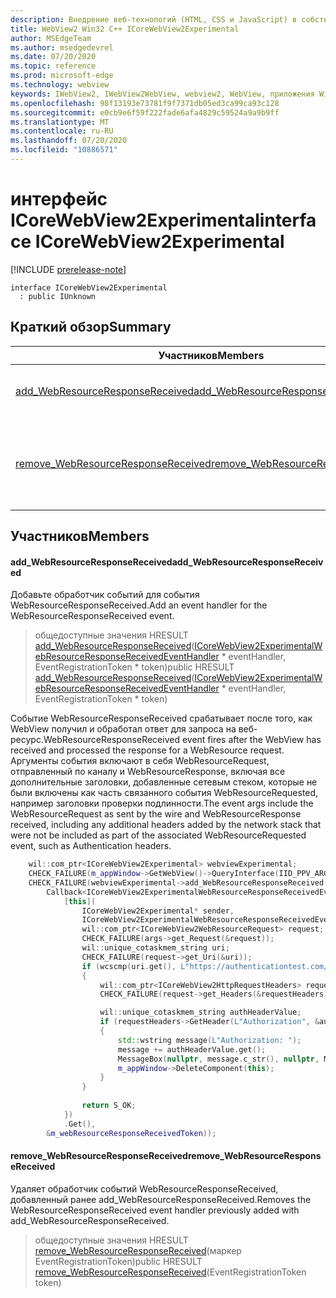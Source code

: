 ```yaml
---
description: Внедрение веб-технологий (HTML, CSS и JavaScript) в собственные приложения с помощью элемента управления Microsoft Edge WebView2
title: WebView2 Win32 C++ ICoreWebView2Experimental
author: MSEdgeTeam
ms.author: msedgedevrel
ms.date: 07/20/2020
ms.topic: reference
ms.prod: microsoft-edge
ms.technology: webview
keywords: IWebView2, IWebView2WebView, webview2, WebView, приложения Win32, Win32, EDGE, ICoreWebView2, ICoreWebView2Controller, управление браузером, EDGE HTML, ICoreWebView2Experimental
ms.openlocfilehash: 98f13193e73781f9f7371db05ed3ca99ca93c128
ms.sourcegitcommit: e0cb9e6f59f222fade6afa4829c59524a9a9b9ff
ms.translationtype: MT
ms.contentlocale: ru-RU
ms.lasthandoff: 07/20/2020
ms.locfileid: "10886571"
---
```

# <span data-ttu-id="59ec6-104">интерфейс ICoreWebView2Experimental</span><span class="sxs-lookup"><span data-stu-id="59ec6-104">interface ICoreWebView2Experimental</span></span> 

[!INCLUDE [prerelease-note](../../includes/prerelease-note.md)]

```
interface ICoreWebView2Experimental
  : public IUnknown
```

## <span data-ttu-id="59ec6-105">Краткий обзор</span><span class="sxs-lookup"><span data-stu-id="59ec6-105">Summary</span></span>

 <span data-ttu-id="59ec6-106">Участников</span><span class="sxs-lookup"><span data-stu-id="59ec6-106">Members</span></span>                        | <span data-ttu-id="59ec6-107">Описания</span><span class="sxs-lookup"><span data-stu-id="59ec6-107">Descriptions</span></span>
--------------------------------|---------------------------------------------
[<span data-ttu-id="59ec6-108">add_WebResourceResponseReceived</span><span class="sxs-lookup"><span data-stu-id="59ec6-108">add_WebResourceResponseReceived</span></span>](#add_webresourceresponsereceived) | <span data-ttu-id="59ec6-109">Добавьте обработчик событий для события WebResourceResponseReceived.</span><span class="sxs-lookup"><span data-stu-id="59ec6-109">Add an event handler for the WebResourceResponseReceived event.</span></span>
[<span data-ttu-id="59ec6-110">remove_WebResourceResponseReceived</span><span class="sxs-lookup"><span data-stu-id="59ec6-110">remove_WebResourceResponseReceived</span></span>](#remove_webresourceresponsereceived) | <span data-ttu-id="59ec6-111">Удаляет обработчик событий WebResourceResponseReceived, добавленный ранее add_WebResourceResponseReceived.</span><span class="sxs-lookup"><span data-stu-id="59ec6-111">Removes the WebResourceResponseReceived event handler previously added with add_WebResourceResponseReceived.</span></span>

## <span data-ttu-id="59ec6-112">Участников</span><span class="sxs-lookup"><span data-stu-id="59ec6-112">Members</span></span>

#### <span data-ttu-id="59ec6-113">add_WebResourceResponseReceived</span><span class="sxs-lookup"><span data-stu-id="59ec6-113">add_WebResourceResponseReceived</span></span> 

<span data-ttu-id="59ec6-114">Добавьте обработчик событий для события WebResourceResponseReceived.</span><span class="sxs-lookup"><span data-stu-id="59ec6-114">Add an event handler for the WebResourceResponseReceived event.</span></span>

> <span data-ttu-id="59ec6-115">общедоступные значения HRESULT [add_WebResourceResponseReceived](#add_webresourceresponsereceived)([ICoreWebView2ExperimentalWebResourceResponseReceivedEventHandler](icorewebview2experimentalwebresourceresponsereceivedeventhandler.md) \* eventHandler, EventRegistrationToken \* token)</span><span class="sxs-lookup"><span data-stu-id="59ec6-115">public HRESULT [add_WebResourceResponseReceived](#add_webresourceresponsereceived)([ICoreWebView2ExperimentalWebResourceResponseReceivedEventHandler](icorewebview2experimentalwebresourceresponsereceivedeventhandler.md) \* eventHandler, EventRegistrationToken \* token)</span></span>

<span data-ttu-id="59ec6-116">Событие WebResourceResponseReceived срабатывает после того, как WebView получил и обработал ответ для запроса на веб-ресурс.</span><span class="sxs-lookup"><span data-stu-id="59ec6-116">WebResourceResponseReceived event fires after the WebView has received and processed the response for a WebResource request.</span></span> <span data-ttu-id="59ec6-117">Аргументы события включают в себя WebResourceRequest, отправленный по каналу и WebResourceResponse, включая все дополнительные заголовки, добавленные сетевым стеком, которые не были включены как часть связанного события WebResourceRequested, например заголовки проверки подлинности.</span><span class="sxs-lookup"><span data-stu-id="59ec6-117">The event args include the WebResourceRequest as sent by the wire and WebResourceResponse received, including any additional headers added by the network stack that were not be included as part of the associated WebResourceRequested event, such as Authentication headers.</span></span> 
```cpp
    wil::com_ptr<ICoreWebView2Experimental> webviewExperimental;
    CHECK_FAILURE(m_appWindow->GetWebView()->QueryInterface(IID_PPV_ARGS(&webviewExperimental)));
    CHECK_FAILURE(webviewExperimental->add_WebResourceResponseReceived(
        Callback<ICoreWebView2ExperimentalWebResourceResponseReceivedEventHandler>(
            [this](
                ICoreWebView2Experimental* sender,
                ICoreWebView2ExperimentalWebResourceResponseReceivedEventArgs* args) {           
                wil::com_ptr<ICoreWebView2WebResourceRequest> request;
                CHECK_FAILURE(args->get_Request(&request));
                wil::unique_cotaskmem_string uri;
                CHECK_FAILURE(request->get_Uri(&uri));
                if (wcscmp(uri.get(), L"https://authenticationtest.com/HTTPAuth/") == 0)
                {
                    wil::com_ptr<ICoreWebView2HttpRequestHeaders> requestHeaders;
                    CHECK_FAILURE(request->get_Headers(&requestHeaders));

                    wil::unique_cotaskmem_string authHeaderValue;
                    if (requestHeaders->GetHeader(L"Authorization", &authHeaderValue) == S_OK)
                    {
                        std::wstring message(L"Authorization: ");
                        message += authHeaderValue.get();
                        MessageBox(nullptr, message.c_str(), nullptr, MB_OK);
                        m_appWindow->DeleteComponent(this);
                    }
                }
                
                return S_OK;
            })
            .Get(),
        &m_webResourceResponseReceivedToken));
```

#### <span data-ttu-id="59ec6-118">remove_WebResourceResponseReceived</span><span class="sxs-lookup"><span data-stu-id="59ec6-118">remove_WebResourceResponseReceived</span></span> 

<span data-ttu-id="59ec6-119">Удаляет обработчик событий WebResourceResponseReceived, добавленный ранее add_WebResourceResponseReceived.</span><span class="sxs-lookup"><span data-stu-id="59ec6-119">Removes the WebResourceResponseReceived event handler previously added with add_WebResourceResponseReceived.</span></span>

> <span data-ttu-id="59ec6-120">общедоступные значения HRESULT [remove_WebResourceResponseReceived](#remove_webresourceresponsereceived)(маркер EventRegistrationToken)</span><span class="sxs-lookup"><span data-stu-id="59ec6-120">public HRESULT [remove_WebResourceResponseReceived](#remove_webresourceresponsereceived)(EventRegistrationToken token)</span></span>


